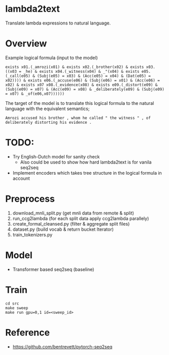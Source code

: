 # lambda2text

Translate lambda expressions to natural language.

# Overview

Example logical formula (input to the model)

```
exists x01.(_amrozi(x01) & exists x02.(_brother(x02) & exists x03.((x03 = _he) & exists x04.(_witness(x04) & _"(x04) & exists e05.(_call(e05) & (Subj(e05) = x03) & (Acc(e05) = x04) & (Dat(e05) = x02)))) & exists e06.(_accuse(e06) & (Subj(e06) = x01) & (Acc(e06) = x02) & exists x07 x08.(_evidence(x08) & exists e09.(_distort(e09) & (Subj(e09) = x07) & (Acc(e09) = x08) & _deliberately(e09) & (Subj(e09) = x07) & _of(e06,x07))))))
```

The target of the model is to translate this logical formula to the natural language with the equivalent semantics;

```
Amrozi accused his brother , whom he called " the witness " , of deliberately distorting his evidence .
```

# TODO:

- Try English-Dutch model for sanity check 
    - Also could be used to show how hard lambda2text is for vanila seq2seq
- Implement encoders which takes tree structure in the logical formula in account

# Preprocess

1. download_mnli_split.py (get mnli data from remote & split)
2. run_ccg2lambda (for each split data apply ccg2lambda parallely)
3. create_formal_cleansed.py (filter & aggregate split files)
4. dataset.py (build vocab & return bucket Iterator)
5. train_tokenizers.py

# Model

- Transformer based seq2seq (baseline)

# Train

```
cd src
make sweep
make run gpu=0,1 id=<sweep_id>
```

# Reference
- https://github.com/bentrevett/pytorch-seq2seq
